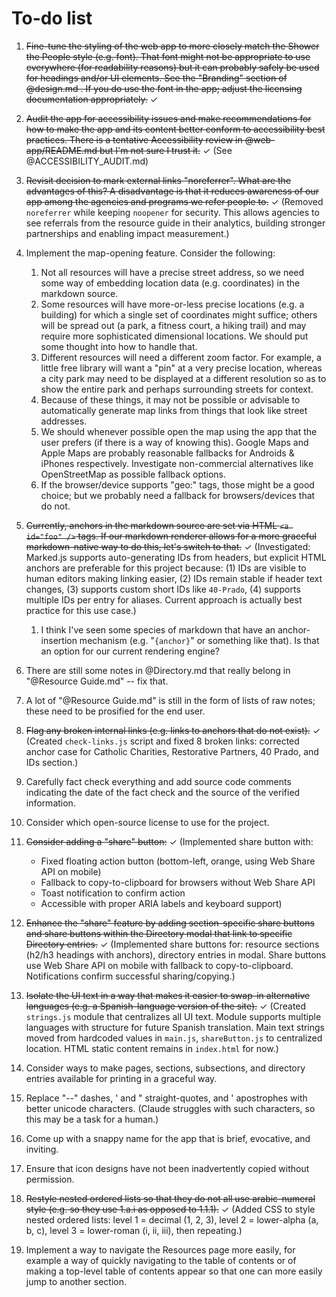 # To-do list

1. ~~Fine-tune the styling of the web app to more closely match the Shower the People style (e.g. font). That font might not be appropriate to use everywhere (for readability reasons) but it can probably safely be used for headings and/or UI elements. See the "Branding" section of @design.md . If you do use the font in the app; adjust the licensing documentation appropriately.~~ ✓

1. ~~Audit the app for accessibility issues and make recommendations for how to make the app and its content better conform to accessibility best practices. There is a tentative Accessibility review in @web-app/README.md but I'm not sure I trust it.~~ ✓ (See @ACCESSIBILITY_AUDIT.md)

1. ~~Revisit decision to mark external links "noreferrer". What are the advantages of this? A disadvantage is that it reduces awareness of our app among the agencies and programs we refer people to.~~ ✓ (Removed `noreferrer` while keeping `noopener` for security. This allows agencies to see referrals from the resource guide in their analytics, building stronger partnerships and enabling impact measurement.)

1. Implement the map-opening feature. Consider the following:
   1. Not all resources will have a precise street address, so we need some way of embedding location data (e.g. coordinates) in the markdown source.
   1. Some resources will have more-or-less precise locations (e.g. a building) for which a single set of coordinates might suffice; others will be spread out (a park, a fitness court, a hiking trail) and may require more sophisticated dimensional locations. We should put some thought into how to handle that.
   1. Different resources will need a different zoom factor. For example, a little free library will want a "pin" at a very precise location, whereas a city park may need to be displayed at a different resolution so as to show the entire park and perhaps surrounding streets for context.
   1. Because of these things, it may not be possible or advisable to automatically generate map links from things that look like street addresses.
   1. We should whenever possible open the map using the app that the user prefers (if there is a way of knowing this). Google Maps and Apple Maps are probably reasonable fallbacks for Androids & iPhones respectively. Investigate non-commercial alternatives like OpenStreetMap as possible fallback options.
   1. If the browser/device supports "geo:" tags, those might be a good choice; but we probably need a fallback for browsers/devices that do not.

1. ~~Currently, anchors in the markdown source are set via HTML `<a id="foo" />` tags. If our markdown renderer allows for a more graceful markdown-native way to do this, let's switch to that.~~ ✓ (Investigated: Marked.js supports auto-generating IDs from headers, but explicit HTML anchors are preferable for this project because: (1) IDs are visible to human editors making linking easier, (2) IDs remain stable if header text changes, (3) supports custom short IDs like `40-Prado`, (4) supports multiple IDs per entry for aliases. Current approach is actually best practice for this use case.)
   1. I think I've seen some species of markdown that have an anchor-insertion mechanism (e.g. "`{anchor}`" or something like that). Is that an option for our current rendering engine?

1. There are still some notes in @Directory.md that really belong in "@Resource Guide.md" -- fix that.

1. A lot of "@Resource Guide.md" is still in the form of lists of raw notes; these need to be prosified for the end user.

1. ~~Flag any broken internal links (e.g. links to anchors that do not exist).~~ ✓ (Created `check-links.js` script and fixed 8 broken links: corrected anchor case for Catholic Charities, Restorative Partners, 40 Prado, and IDs section.)

1. Carefully fact check everything and add source code comments indicating the date of the fact check and the source of the verified information.

1. Consider which open-source license to use for the project.

1. ~~Consider adding a "share" button:~~ ✓ (Implemented share button with:
   - Fixed floating action button (bottom-left, orange, using Web Share API on mobile)
   - Fallback to copy-to-clipboard for browsers without Web Share API
   - Toast notification to confirm action
   - Accessible with proper ARIA labels and keyboard support)

1. ~~Enhance the "share" feature by adding section-specific share buttons and share buttons within the Directory modal that link to specific Directory entries.~~ ✓ (Implemented share buttons for: resource sections (h2/h3 headings with anchors), directory entries in modal. Share buttons use Web Share API on mobile with fallback to copy-to-clipboard. Notifications confirm successful sharing/copying.)

1. ~~Isolate the UI text in a way that makes it easier to swap-in alternative languages (e.g. a Spanish-language version of the site).~~ ✓ (Created `strings.js` module that centralizes all UI text. Module supports multiple languages with structure for future Spanish translation. Main text strings moved from hardcoded values in `main.js`, `shareButton.js` to centralized location. HTML static content remains in `index.html` for now.)

1. Consider ways to make pages, sections, subsections, and directory entries available for printing in a graceful way.

1. Replace "--" dashes, ' and " straight-quotes, and ' apostrophes with better unicode characters. (Claude struggles with such characters, so this may be a task for a human.)

1. Come up with a snappy name for the app that is brief, evocative, and inviting.

1. Ensure that icon designs have not been inadvertently copied without permission.

1. ~~Restyle nested ordered lists so that they do not all use arabic-numeral style (e.g. so they use 1.a.i as opposed to 1.1.1).~~ ✓ (Added CSS to style nested ordered lists: level 1 = decimal (1, 2, 3), level 2 = lower-alpha (a, b, c), level 3 = lower-roman (i, ii, iii), then repeating.)

1. Implement a way to navigate the Resources page more easily, for example a way of quickly navigating to the table of contents or of making a top-level table of contents appear so that one can more easily jump to another section.
